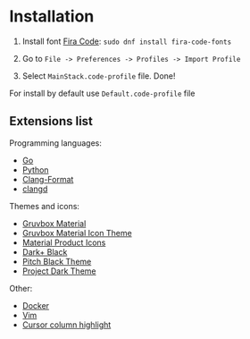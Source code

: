 # Installation

1. Install font [Fira Code](https://github.com/tonsky/FiraCode/wiki/Installing): `sudo dnf install fira-code-fonts`

2. Go to `File -> Preferences -> Profiles -> Import Profile`

3. Select `MainStack.code-profile` file. Done!

For install by default use `Default.code-profile` file

## Extensions list

Programming languages:

- [Go](https://marketplace.visualstudio.com/items?itemName=golang.Go)
- [Python](https://marketplace.visualstudio.com/items?itemName=ms-python.python)
- [Clang-Format](https://marketplace.visualstudio.com/items?itemName=xaver.clang-format)
- [clangd](https://marketplace.visualstudio.com/items?itemName=llvm-vs-code-extensions.vscode-clangd)

Themes and icons:

- [Gruvbox Material](https://marketplace.visualstudio.com/items?itemName=sainnhe.gruvbox-material)
- [Gruvbox Material Icon Theme](https://marketplace.visualstudio.com/items?itemName=JonathanHarty.gruvbox-material-icon-theme)
- [Material Product Icons](https://marketplace.visualstudio.com/items?itemName=PKief.material-product-icons)
- [Dark+ Black](https://marketplace.visualstudio.com/items?itemName=VinceSalvino.dark-plus-black)
- [Pitch Black Theme](https://marketplace.visualstudio.com/items?itemName=viktorqvarfordt.vscode-pitch-black-theme)
- [Project Dark Theme](https://marketplace.visualstudio.com/items?itemName=matheugoes.project-dark-theme)

Other:

- [Docker](https://marketplace.visualstudio.com/items?itemName=ms-azuretools.vscode-docker)
- [Vim](https://marketplace.visualstudio.com/items?itemName=vscodevim.vim)
- [Cursor column highlight](https://marketplace.visualstudio.com/items?itemName=IuriiBarlukov.cursor-column-highlight)